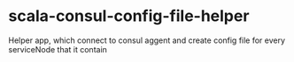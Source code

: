 # scala-consul-config-file-helper

Helper app, which connect to consul aggent and create config file for every serviceNode that it contain
